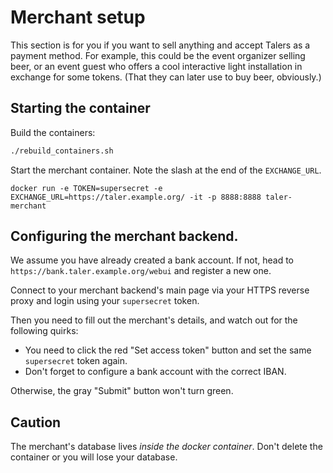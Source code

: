 # Merchant setup

This section is for you if you want to sell anything and accept Talers as a payment
method. For example, this could be the event organizer selling beer, or an event guest
who offers a cool interactive light installation in exchange for some tokens. (That they
can later use to buy beer, obviously.)

## Starting the container

Build the containers:

```bash
./rebuild_containers.sh
```

Start the merchant container. Note the slash at the end of the `EXCHANGE_URL`.

```
docker run -e TOKEN=supersecret -e EXCHANGE_URL=https://taler.example.org/ -it -p 8888:8888 taler-merchant
```

## Configuring the merchant backend.

We assume you have already created a bank account. If not, head to `https://bank.taler.example.org/webui`
and register a new one.

Connect to your merchant backend's main page via your HTTPS reverse proxy and login using your
`supersecret` token.

Then you need to fill out the merchant's details, and watch out for the following quirks:

- You need to click the red "Set access token" button and set the same `supersecret` token
  again.
- Don't forget to configure a bank account with the correct IBAN.

Otherwise, the gray "Submit" button won't turn green.

## Caution

The merchant's database lives *inside the docker container*. Don't delete the container
or you will lose your database.
